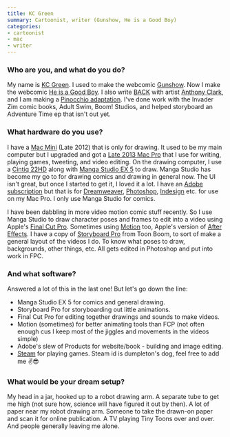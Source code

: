 ```yaml
---
title: KC Green
summary: Cartoonist, writer (Gunshow, He is a Good Boy)
categories:
- cartoonist
- mac
- writer
---
```


### Who are you, and what do you do?

My name is [KC Green](http://kcgreendotcom.com/ "KC's website."). I used to make the webcomic [Gunshow](http://gunshowcomic.com/ "KC's web comic."). Now I make the webcomic [He is a Good Boy](http://hiagb.com/ "KC's web comic."). I also write [BACK](http://backcomic.com/ "KC and Anthony's web comic.") with artist [Anthony Clark](http://nedroid.com/ "Anthony's website."), and I am making a [Pinocchio adaptation](http://carlocollodispinocchio.tumblr.com/ "KC's Pinocchio comic."). I've done work with the Invader Zim comic books, Adult Swim, Boom! Studios, and helped storyboard an Adventure Time ep that isn't out yet.

### What hardware do you use?

I have a [Mac Mini][mac-mini] (Late 2012) that is only for drawing. It used to be my main computer but I upgraded and got a [Late 2013 Mac Pro][mac-pro] that I use for writing, playing games, tweeting, and video editing. On the drawing computer, I use a [Cintiq 22HD][cintiq] along with [Manga Studio EX 5][manga-studio-ex] to draw. Manga Studio has become my go to for drawing comics and drawing in general now. The UI isn't great, but once I started to get it, I loved it a lot. I have an [Adobe subscription][creative-cloud] but that is for [Dreamweaver][], [Photoshop][], [Indesign][] etc. for use on my Mac Pro. I only use Manga Studio for comics.

I have been dabbling in more video motion comic stuff recently. So I use Manga Studio to draw character poses and frames to edit into a video using Apple's [Final Cut Pro][final-cut-pro]. Sometimes using [Motion][] too, Apple's version of [After Effects][after-effects]. I have a copy of [Storyboard Pro][storyboard-pro] from Toon Boom, to sort of make a general layout of the videos I do. To know what poses to draw, backgrounds, other things, etc. All gets edited in Photoshop and put into work in FPC.

### And what software?

Answered a lot of this in the last one! But let's go down the line:

- Manga Studio EX 5 for comics and general drawing. 
- Storyboard Pro for storyboarding out little animations.
- Final Cut Pro for editing together drawings and sounds to make videos.
- Motion (sometimes) for better animating tools than FCP (not often enough cus I keep most of the jiggles and movements in the videos simple)
- Adobe's slew of Products for website/book - building and image editing.
- [Steam][] for playing games. Steam id is dumpleton's dog, feel free to add me ✌️😎

### What would be your dream setup?

My head in a jar, hooked up to a robot drawing arm. A separate tube to get me high (not sure how, science will have figured it out by then). A lot of paper near my robot drawing arm. Someone to take the drawn-on paper and scan it for online publication. A TV playing Tiny Toons over and over. And people generally leaving me alone.

[cintiq]: https://www.wacom.com/en/us/cintiq "A computer screen you can draw on."
[mac-mini]: https://www.apple.com/mac-mini/ "A small desktop computer."
[mac-pro]: https://www.apple.com/mac-pro/ "The Intel-based Mac tower computer."
[after-effects]: https://www.adobe.com/products/aftereffects.html "Motion graphics and video editing software."
[creative-cloud]: https://www.adobe.com/creativecloud.html "A subscription service for Adobe's creative suite."
[dreamweaver]: https://www.adobe.com/products/dreamweaver.html "A WYSIWYG editor."
[final-cut-pro]: https://en.wikipedia.org/wiki/Final_Cut_Pro "A nonlinear video editor."
[indesign]: https://www.adobe.com/products/indesign.html "A desktop/web publishing application."
[manga-studio-ex]: https://my.smithmicro.com/manga-studio-ex-5.html "Comic and manga creation software."
[motion]: https://www.apple.com/final-cut-pro/motion/ "A 3D motion graphics suite."
[photoshop]: https://www.adobe.com/products/photoshop.html "A bitmap image editor."
[steam]: https://store.steampowered.com/ "A digital game distribution service."
[storyboard-pro]: https://www.toonboom.com/products/storyboardpro "Storyboarding software."
